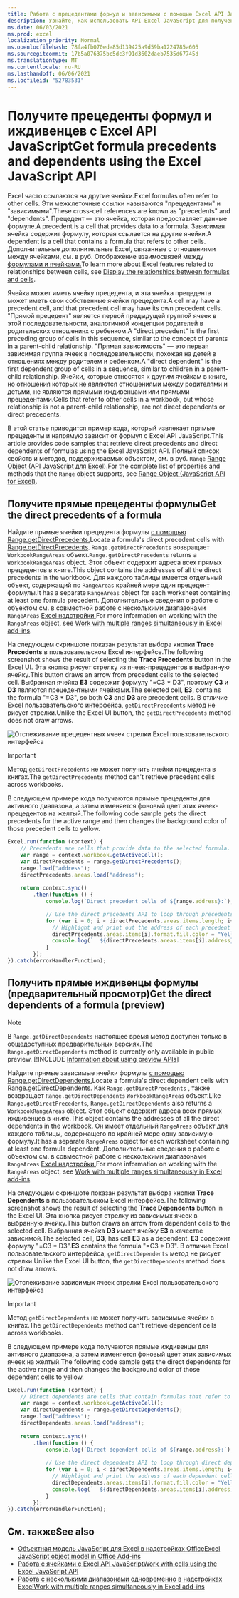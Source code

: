 ```yaml
---
title: Работа с прецедентами формул и зависимыми с помощью Excel API JavaScript
description: Узнайте, как использовать API Excel JavaScript для получения прецедентов формул и зависимых.
ms.date: 06/03/2021
ms.prod: excel
localization_priority: Normal
ms.openlocfilehash: 78fa4fb070ede85d139425a9d59ba1224785a605
ms.sourcegitcommit: 17b5a076375bc5dc3f91d3602daeb7535d67745d
ms.translationtype: MT
ms.contentlocale: ru-RU
ms.lasthandoff: 06/06/2021
ms.locfileid: "52783531"
---
```

# <a name="get-formula-precedents-and-dependents-using-the-excel-javascript-api"></a><span data-ttu-id="7fa72-103">Получите прецеденты формул и иждивенцев с Excel API JavaScript</span><span class="sxs-lookup"><span data-stu-id="7fa72-103">Get formula precedents and dependents using the Excel JavaScript API</span></span>

<span data-ttu-id="7fa72-104">Excel часто ссылаются на другие ячейки.</span><span class="sxs-lookup"><span data-stu-id="7fa72-104">Excel formulas often refer to other cells.</span></span> <span data-ttu-id="7fa72-105">Эти межклеточные ссылки называются "прецедентами" и "зависимыми".</span><span class="sxs-lookup"><span data-stu-id="7fa72-105">These cross-cell references are known as "precedents" and "dependents".</span></span> <span data-ttu-id="7fa72-106">Прецедент — это ячейка, которая предоставляет данные формуле.</span><span class="sxs-lookup"><span data-stu-id="7fa72-106">A precedent is a cell that provides data to a formula.</span></span> <span data-ttu-id="7fa72-107">Зависимая ячейка содержит формулу, которая ссылается на другие ячейки.</span><span class="sxs-lookup"><span data-stu-id="7fa72-107">A dependent is a cell that contains a formula that refers to other cells.</span></span> <span data-ttu-id="7fa72-108">Дополнительные дополнительные Excel, связанные с отношениями между ячейками, см. в руб. Отображение взаимосвязей между [формулами и ячейками.](https://support.microsoft.com/office/display-the-relationships-between-formulas-and-cells-a59bef2b-3701-46bf-8ff1-d3518771d507)</span><span class="sxs-lookup"><span data-stu-id="7fa72-108">To learn more about Excel features related to relationships between cells, see [Display the relationships between formulas and cells](https://support.microsoft.com/office/display-the-relationships-between-formulas-and-cells-a59bef2b-3701-46bf-8ff1-d3518771d507).</span></span>

<span data-ttu-id="7fa72-109">Ячейка может иметь ячейку прецедента, и эта ячейка прецедента может иметь свои собственные ячейки прецедента.</span><span class="sxs-lookup"><span data-stu-id="7fa72-109">A cell may have a precedent cell, and that precedent cell may have its own precedent cells.</span></span> <span data-ttu-id="7fa72-110">"Прямой прецедент" является первой предыдущей группой ячеек в этой последовательности, аналогичной концепции родителей в родительских отношениях с ребенком.</span><span class="sxs-lookup"><span data-stu-id="7fa72-110">A "direct precedent" is the first preceding group of cells in this sequence, similar to the concept of parents in a parent-child relationship.</span></span> <span data-ttu-id="7fa72-111">"Прямая зависимость" — это первая зависимая группа ячеек в последовательности, похожая на детей в отношениях между родителем и ребенком.</span><span class="sxs-lookup"><span data-stu-id="7fa72-111">A "direct dependent" is the first dependent group of cells in a sequence, similar to children in a parent-child relationship.</span></span> <span data-ttu-id="7fa72-112">Ячейки, которые относятся к другим ячейкам в книге, но отношения которых не являются отношениями между родителями и детьми, не являются прямыми иждивенцами или прямыми прецедентами.</span><span class="sxs-lookup"><span data-stu-id="7fa72-112">Cells that refer to other cells in a workbook, but whose relationship is not a parent-child relationship, are not direct dependents or direct precedents.</span></span>

<span data-ttu-id="7fa72-113">В этой статье приводится пример кода, который извлекает прямые прецеденты и напрямую зависит от формул с Excel API JavaScript.</span><span class="sxs-lookup"><span data-stu-id="7fa72-113">This article provides code samples that retrieve direct precedents and direct dependents of formulas using the Excel JavaScript API.</span></span> <span data-ttu-id="7fa72-114">Полный список свойств и методов, поддерживаемых объектом, см. в руб. `Range` [Range Object (API JavaScript для Excel).](/javascript/api/excel/excel.range)</span><span class="sxs-lookup"><span data-stu-id="7fa72-114">For the complete list of properties and methods that the `Range` object supports, see [Range Object (JavaScript API for Excel)](/javascript/api/excel/excel.range).</span></span>

## <a name="get-the-direct-precedents-of-a-formula"></a><span data-ttu-id="7fa72-115">Получите прямые прецеденты формулы</span><span class="sxs-lookup"><span data-stu-id="7fa72-115">Get the direct precedents of a formula</span></span>

<span data-ttu-id="7fa72-116">Найдите прямые ячейки прецедента формулы [с помощью Range.getDirectPrecedents.](/javascript/api/excel/excel.range#getdirectprecedents--)</span><span class="sxs-lookup"><span data-stu-id="7fa72-116">Locate a formula's direct precedent cells with [Range.getDirectPrecedents](/javascript/api/excel/excel.range#getdirectprecedents--).</span></span> <span data-ttu-id="7fa72-117">`Range.getDirectPrecedents` возвращает `WorkbookRangeAreas` объект.</span><span class="sxs-lookup"><span data-stu-id="7fa72-117">`Range.getDirectPrecedents` returns a `WorkbookRangeAreas` object.</span></span> <span data-ttu-id="7fa72-118">Этот объект содержит адреса всех прямых прецедентов в книге.</span><span class="sxs-lookup"><span data-stu-id="7fa72-118">This object contains the addresses of all the direct precedents in the workbook.</span></span> <span data-ttu-id="7fa72-119">Для каждого таблицы имеется отдельный объект, содержащий по `RangeAreas` крайней мере один прецедент формулы.</span><span class="sxs-lookup"><span data-stu-id="7fa72-119">It has a separate `RangeAreas` object for each worksheet containing at least one formula precedent.</span></span> <span data-ttu-id="7fa72-120">Дополнительные сведения о работе с объектом см. в совместной работе с несколькими диапазонами `RangeAreas` [Excel надстройки.](excel-add-ins-multiple-ranges.md)</span><span class="sxs-lookup"><span data-stu-id="7fa72-120">For more information on working with the `RangeAreas` object, see [Work with multiple ranges simultaneously in Excel add-ins](excel-add-ins-multiple-ranges.md).</span></span>

<span data-ttu-id="7fa72-121">На следующем скриншоте показан результат выбора кнопки **Trace Precedents** в пользовательском Excel интерфейсе.</span><span class="sxs-lookup"><span data-stu-id="7fa72-121">The following screenshot shows the result of selecting the **Trace Precedents** button in the Excel UI.</span></span> <span data-ttu-id="7fa72-122">Эта кнопка рисует стрелку из ячеек-прецедентов в выбранную ячейку.</span><span class="sxs-lookup"><span data-stu-id="7fa72-122">This button draws an arrow from precedent cells to the selected cell.</span></span> <span data-ttu-id="7fa72-123">Выбранная ячейка **E3** содержит формулу "=C3 \* D3", поэтому **C3** и **D3** являются прецедентными ячейками.</span><span class="sxs-lookup"><span data-stu-id="7fa72-123">The selected cell, **E3**, contains the formula "=C3 \* D3", so both **C3** and **D3** are precedent cells.</span></span> <span data-ttu-id="7fa72-124">В отличие Excel пользовательского интерфейса, `getDirectPrecedents` метод не рисует стрелки.</span><span class="sxs-lookup"><span data-stu-id="7fa72-124">Unlike the Excel UI button, the `getDirectPrecedents` method does not draw arrows.</span></span>

![Отслеживание прецедентных ячеек стрелки Excel пользовательского интерфейса](../images/excel-ranges-trace-precedents.png)

> [!IMPORTANT]
> <span data-ttu-id="7fa72-126">Метод `getDirectPrecedents` не может получить ячейки прецедента в книгах.</span><span class="sxs-lookup"><span data-stu-id="7fa72-126">The `getDirectPrecedents` method can't retrieve precedent cells across workbooks.</span></span>

<span data-ttu-id="7fa72-127">В следующем примере кода получаются прямые прецеденты для активного диапазона, а затем изменяется фоновый цвет этих ячеек-прецедентов на желтый.</span><span class="sxs-lookup"><span data-stu-id="7fa72-127">The following code sample gets the direct precedents for the active range and then changes the background color of those precedent cells to yellow.</span></span>

```js
Excel.run(function (context) {
    // Precedents are cells that provide data to the selected formula.
    var range = context.workbook.getActiveCell();
    var directPrecedents = range.getDirectPrecedents();
    range.load("address");
    directPrecedents.areas.load("address");
    
    return context.sync()
        .then(function () {
            console.log(`Direct precedent cells of ${range.address}:`);

            // Use the direct precedents API to loop through precedents of the active cell.
            for (var i = 0; i < directPrecedents.areas.items.length; i++) {
              // Highlight and print out the address of each precedent cell.
              directPrecedents.areas.items[i].format.fill.color = "Yellow";
              console.log(`  ${directPrecedents.areas.items[i].address}`);
            }
        });
}).catch(errorHandlerFunction);
```

## <a name="get-the-direct-dependents-of-a-formula-preview"></a><span data-ttu-id="7fa72-128">Получить прямые иждивенцы формулы (предварительный просмотр)</span><span class="sxs-lookup"><span data-stu-id="7fa72-128">Get the direct dependents of a formula (preview)</span></span>

> [!NOTE]
> <span data-ttu-id="7fa72-129">В `Range.getDirectDependents` настоящее время метод доступен только в общедоступных предварительных версиях.</span><span class="sxs-lookup"><span data-stu-id="7fa72-129">The `Range.getDirectDependents` method is currently only available in public preview.</span></span> [!INCLUDE [Information about using preview APIs](../includes/using-excel-preview-apis.md)]
> 

<span data-ttu-id="7fa72-130">Найдите прямые зависимые ячейки формулы [с помощью Range.getDirectDependents.](/javascript/api/excel/excel.range#getDirectDependents__)</span><span class="sxs-lookup"><span data-stu-id="7fa72-130">Locate a formula's direct dependent cells with [Range.getDirectDependents](/javascript/api/excel/excel.range#getDirectDependents__).</span></span> <span data-ttu-id="7fa72-131">Как `Range.getDirectPrecedents` , также возвращает `Range.getDirectDependents` `WorkbookRangeAreas` объект.</span><span class="sxs-lookup"><span data-stu-id="7fa72-131">Like `Range.getDirectPrecedents`, `Range.getDirectDependents` also returns a `WorkbookRangeAreas` object.</span></span> <span data-ttu-id="7fa72-132">Этот объект содержит адреса всех прямых иждивенцев в книге.</span><span class="sxs-lookup"><span data-stu-id="7fa72-132">This object contains the addresses of all the direct dependents in the workbook.</span></span> <span data-ttu-id="7fa72-133">Он имеет отдельный `RangeAreas` объект для каждого таблицы, содержащего по крайней мере одну зависимую формулу.</span><span class="sxs-lookup"><span data-stu-id="7fa72-133">It has a separate `RangeAreas` object for each worksheet containing at least one formula dependent.</span></span> <span data-ttu-id="7fa72-134">Дополнительные сведения о работе с объектом см. в совместной работе с несколькими диапазонами `RangeAreas` [Excel надстройки.](excel-add-ins-multiple-ranges.md)</span><span class="sxs-lookup"><span data-stu-id="7fa72-134">For more information on working with the `RangeAreas` object, see [Work with multiple ranges simultaneously in Excel add-ins](excel-add-ins-multiple-ranges.md).</span></span>

<span data-ttu-id="7fa72-135">На следующем скриншоте показан результат выбора кнопки **Trace Dependents** в пользовательском Excel интерфейсе.</span><span class="sxs-lookup"><span data-stu-id="7fa72-135">The following screenshot shows the result of selecting the **Trace Dependents** button in the Excel UI.</span></span> <span data-ttu-id="7fa72-136">Эта кнопка рисует стрелку из зависимых ячеек в выбранную ячейку.</span><span class="sxs-lookup"><span data-stu-id="7fa72-136">This button draws an arrow from dependent cells to the selected cell.</span></span> <span data-ttu-id="7fa72-137">Выбранная ячейка **D3** имеет ячейку **E3** в качестве зависимой.</span><span class="sxs-lookup"><span data-stu-id="7fa72-137">The selected cell, **D3**, has cell **E3** as a dependent.</span></span> <span data-ttu-id="7fa72-138">**E3** содержит формулу "=C3 \* D3".</span><span class="sxs-lookup"><span data-stu-id="7fa72-138">**E3** contains the formula "=C3 \* D3".</span></span> <span data-ttu-id="7fa72-139">В отличие Excel пользовательского интерфейса, `getDirectDependents` метод не рисует стрелки.</span><span class="sxs-lookup"><span data-stu-id="7fa72-139">Unlike the Excel UI button, the `getDirectDependents` method does not draw arrows.</span></span>

![Отслеживание зависимых ячеек стрелки Excel пользовательского интерфейса](../images/excel-ranges-trace-dependents.png)

> [!IMPORTANT]
> <span data-ttu-id="7fa72-141">Метод `getDirectDependents` не может получить зависимые ячейки в книгах.</span><span class="sxs-lookup"><span data-stu-id="7fa72-141">The `getDirectDependents` method can't retrieve dependent cells across workbooks.</span></span>

<span data-ttu-id="7fa72-142">В следующем примере кода получаются прямые иждивенцы для активного диапазона, а затем изменяется фоновый цвет этих зависимых ячеек на желтый.</span><span class="sxs-lookup"><span data-stu-id="7fa72-142">The following code sample gets the direct dependents for the active range and then changes the background color of those dependent cells to yellow.</span></span>

```js
Excel.run(function (context) {
    // Direct dependents are cells that contain formulas that refer to other cells.
    var range = context.workbook.getActiveCell();
    var directDependents = range.getDirectDependents();
    range.load("address");
    directDependents.areas.load("address");
    
    return context.sync()
        .then(function () {
            console.log(`Direct dependent cells of ${range.address}:`);
    
            // Use the direct dependents API to loop through direct dependents of the active cell.
            for (var i = 0; i < directDependents.areas.items.length; i++) {
              // Highlight and print the address of each dependent cell.
              directDependents.areas.items[i].format.fill.color = "Yellow";
              console.log(`  ${directDependents.areas.items[i].address}`);
            }
        });
}).catch(errorHandlerFunction);
```

## <a name="see-also"></a><span data-ttu-id="7fa72-143">См. также</span><span class="sxs-lookup"><span data-stu-id="7fa72-143">See also</span></span>

- [<span data-ttu-id="7fa72-144">Объектная модель JavaScript для Excel в надстройках Office</span><span class="sxs-lookup"><span data-stu-id="7fa72-144">Excel JavaScript object model in Office Add-ins</span></span>](excel-add-ins-core-concepts.md)
- [<span data-ttu-id="7fa72-145">Работа с ячейками с Excel API JavaScript</span><span class="sxs-lookup"><span data-stu-id="7fa72-145">Work with cells using the Excel JavaScript API</span></span>](excel-add-ins-cells.md)
- [<span data-ttu-id="7fa72-146">Работа с несколькими диапазонами одновременно в надстройках Excel</span><span class="sxs-lookup"><span data-stu-id="7fa72-146">Work with multiple ranges simultaneously in Excel add-ins</span></span>](excel-add-ins-multiple-ranges.md)

